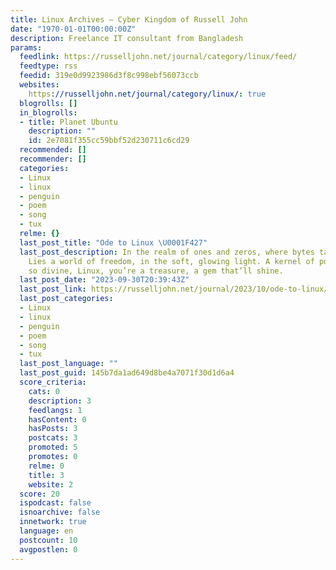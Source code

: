 ```yaml
---
title: Linux Archives – Cyber Kingdom of Russell John
date: "1970-01-01T00:00:00Z"
description: Freelance IT consultant from Bangladesh
params:
  feedlink: https://russelljohn.net/journal/category/linux/feed/
  feedtype: rss
  feedid: 319e0d9923986d3f8c998ebf56073ccb
  websites:
    https://russelljohn.net/journal/category/linux/: true
  blogrolls: []
  in_blogrolls:
  - title: Planet Ubuntu
    description: ""
    id: 2e7081f355cc59bbf52d230711c6cd29
  recommended: []
  recommender: []
  categories:
  - Linux
  - linux
  - penguin
  - poem
  - song
  - tux
  relme: {}
  last_post_title: "Ode to Linux \U0001F427"
  last_post_description: In the realm of ones and zeros, where bytes take flight,
    Lies a world of freedom, in the soft, glowing light. A kernel of power, an OS
    so divine, Linux, you’re a treasure, a gem that’ll shine.
  last_post_date: "2023-09-30T20:39:43Z"
  last_post_link: https://russelljohn.net/journal/2023/10/ode-to-linux/
  last_post_categories:
  - Linux
  - linux
  - penguin
  - poem
  - song
  - tux
  last_post_language: ""
  last_post_guid: 145b7da1ad649d8be4a7071f30d1d6a4
  score_criteria:
    cats: 0
    description: 3
    feedlangs: 1
    hasContent: 0
    hasPosts: 3
    postcats: 3
    promoted: 5
    promotes: 0
    relme: 0
    title: 3
    website: 2
  score: 20
  ispodcast: false
  isnoarchive: false
  innetwork: true
  language: en
  postcount: 10
  avgpostlen: 0
---
```

